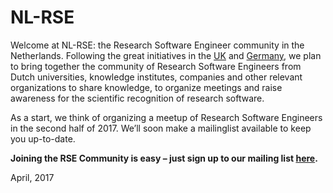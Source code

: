 # NL-RSE

Welcome at NL-RSE: the Research Software Engineer community in the Netherlands. Following the great initiatives in the [UK](http://rse.ac.uk/) and [Germany](http://www.de-rse.org/de), we plan to bring together the community of Research Software Engineers from Dutch universities, knowledge institutes, companies and other relevant organizations to share knowledge, to organize meetings and raise awareness for the scientific recognition of research software.
 
As a start, we think of organizing a meetup of Research Software Engineers in the second half of 2017. We’ll soon make a mailinglist available to keep you up-to-date.

**Joining the RSE Community is easy – just sign up to our mailing list [here](https://lists.nl-rse.org/mailman/listinfo/everyone).**

April, 2017

